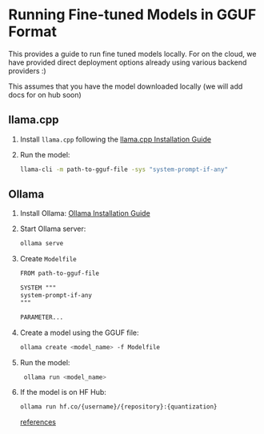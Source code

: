 # Running Fine-tuned Models in GGUF Format

This provides a guide to run fine tuned models locally. For on the cloud, we have provided direct deployment options already using various backend providers :)

This assumes that you have the model downloaded locally (we will add docs for on hub soon)

## llama.cpp

1. Install `llama.cpp` following the [llama.cpp Installation Guide](https://github.com/ggerganov/llama.cpp#installation)

2. Run the model:

   ```bash
   llama-cli -m path-to-gguf-file -sys "system-prompt-if-any"
   ```

## Ollama

1. Install Ollama: [Ollama Installation Guide](https://ollama.com/docs/installation)

2. Start Ollama server:

   ```bash
   ollama serve
   ```

3. Create `Modelfile`

   ```txt
   FROM path-to-gguf-file

   SYSTEM """
   system-prompt-if-any
   """

   PARAMETER...
   ```

4. Create a model using the GGUF file:

   ```bash
   ollama create <model_name> -f Modelfile
   ```

5. Run the model:

   ```bash
    ollama run <model_name>
   ```

6. If the model is on HF Hub:

   ```bash
   ollama run hf.co/{username}/{repository}:{quantization}
   ```

   [references](https://huggingface.co/docs/hub/en/ollama)
